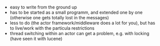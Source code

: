 
- easy to write from the ground up
- has to be started as a small programm, and extended one by one (otherwise one gets totally lost in the messages)
- less to do (the actor framework/middleware does a lot for you), but has to live/work with the particula restrictions
- thread switching within an actor can get a problem, e.g. with locking (have seen it with lucene)